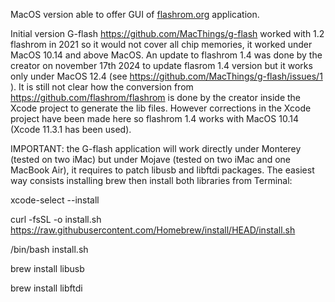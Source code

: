 MacOS version able to offer GUI of [flashrom.org](https://www.flashrom.org/) application.

Initial version G-flash https://github.com/MacThings/g-flash worked with 1.2 flashrom in 2021 so it would not cover all chip memories, it worked under MacOS 10.14 and above MacOS. An update to flashrom 1.4 was done by the creator on november 17th 2024 to update flasrom 1.4 version but it works only under MacOS 12.4 (see https://github.com/MacThings/g-flash/issues/1 ). It is still not clear how the conversion from https://github.com/flashrom/flashrom is done by the creator inside the Xcode project to generate the lib files. However corrections in the Xcode project have been made here so flashrom 1.4 works with MacOS 10.14 (Xcode 11.3.1 has been used).

IMPORTANT: the G-flash application will work directly under Monterey (tested on two iMac) but under Mojave (tested on two iMac and one MacBook Air), it requires to patch libusb and libftdi packages. The easiest way consists installing brew then install both libraries from Terminal:

xcode-select --install

curl -fsSL -o install.sh https://raw.githubusercontent.com/Homebrew/install/HEAD/install.sh

/bin/bash install.sh

brew install libusb

brew install libftdi
